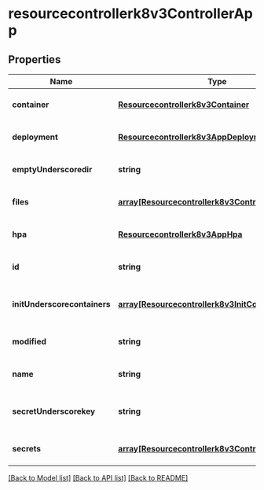 # resourcecontrollerk8v3ControllerApp

## Properties
Name | Type | Description | Notes
------------ | ------------- | ------------- | -------------
**container** | [**Resourcecontrollerk8v3Container**](Resourcecontrollerk8v3Container.md) |  | [optional] [default to null]
**deployment** | [**Resourcecontrollerk8v3AppDeployment**](Resourcecontrollerk8v3AppDeployment.md) |  | [optional] [default to null]
**emptyUnderscoredir** | **string** | empty directory path | [optional] [default to null]
**files** | [**array[Resourcecontrollerk8v3ControllerAppFile]**](Resourcecontrollerk8v3ControllerAppFile.md) | the controlle app files | [optional] [default to null]
**hpa** | [**Resourcecontrollerk8v3AppHpa**](Resourcecontrollerk8v3AppHpa.md) |  | [optional] [default to null]
**id** | **string** |  | [optional] [default to null]
**initUnderscorecontainers** | [**array[Resourcecontrollerk8v3InitContainer]**](Resourcecontrollerk8v3InitContainer.md) | the initial container list for the app | [optional] [default to null]
**modified** | **string** |  | [optional] [default to null]
**name** | **string** |  | [optional] [default to null]
**secretUnderscorekey** | **string** | decryption info of protected secrets | [optional] [default to null]
**secrets** | [**array[Resourcecontrollerk8v3ControllerAppSecret]**](Resourcecontrollerk8v3ControllerAppSecret.md) | app secrets | [optional] [default to null]

[[Back to Model list]](../README.md#documentation-for-models) [[Back to API list]](../README.md#documentation-for-api-endpoints) [[Back to README]](../README.md)


